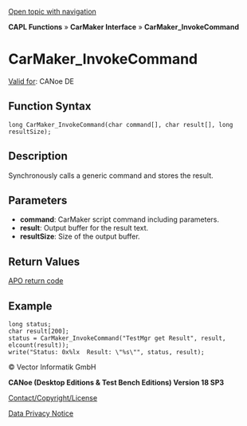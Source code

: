 [Open topic with navigation](../../../../../CANoeDEFamily.htm#Topics/CAPLFunctions/CarMaker/Functions/CAPLfunctionCarMakerInvokeCommand.md)

**CAPL Functions** » **CarMaker Interface** » **CarMaker_InvokeCommand**

# CarMaker_InvokeCommand

[Valid for](../../../Shared/FeatureAvailability.md): CANoe DE

## Function Syntax

```plaintext
long CarMaker_InvokeCommand(char command[], char result[], long resultSize);
```

## Description

Synchronously calls a generic command and stores the result.

## Parameters

- **command**: CarMaker script command including parameters.
- **result**: Output buffer for the result text.
- **resultSize**: Size of the output buffer.

## Return Values

[APO return code](../CAPLfunctionsCarMakerReturnCodes.md)

## Example

```plaintext
long status;
char result[200];
status = CarMaker_InvokeCommand("TestMgr get Result", result, elcount(result));
write("Status: 0x%lx  Result: \"%s\"", status, result);
```

© Vector Informatik GmbH

**CANoe (Desktop Editions & Test Bench Editions) Version 18 SP3**

[Contact/Copyright/License](../../../Shared/ContactCopyrightLicense.md)

[Data Privacy Notice](https://www.vector.com/int/en/company/get-info/privacy-policy/)